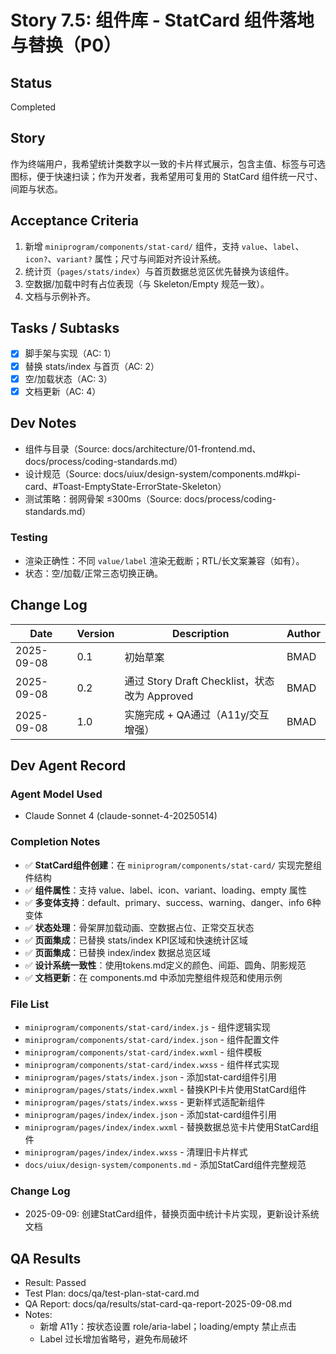 # Story 7.5: 组件库 - StatCard 组件落地与替换（P0）

## Status
Completed

## Story
作为终端用户，我希望统计类数字以一致的卡片样式展示，包含主值、标签与可选图标，便于快速扫读；作为开发者，我希望用可复用的 StatCard 组件统一尺寸、间距与状态。

## Acceptance Criteria
1. 新增 `miniprogram/components/stat-card/` 组件，支持 `value`、`label`、`icon?`、`variant?` 属性；尺寸与间距对齐设计系统。
2. 统计页（`pages/stats/index`）与首页数据总览区优先替换为该组件。
3. 空数据/加载中时有占位表现（与 Skeleton/Empty 规范一致）。
4. 文档与示例补齐。

## Tasks / Subtasks
- [x] 脚手架与实现（AC: 1）
- [x] 替换 stats/index 与首页（AC: 2）
- [x] 空/加载状态（AC: 3）
- [x] 文档更新（AC: 4）

## Dev Notes
- 组件与目录（Source: docs/architecture/01-frontend.md、docs/process/coding-standards.md）
- 设计规范（Source: docs/uiux/design-system/components.md#kpi-card、#Toast-EmptyState-ErrorState-Skeleton）
- 测试策略：弱网骨架 ≤300ms（Source: docs/process/coding-standards.md）

### Testing
- 渲染正确性：不同 `value/label` 渲染无截断；RTL/长文案兼容（如有）。
- 状态：空/加载/正常三态切换正确。

## Change Log
| Date       | Version | Description                                  | Author |
|------------|---------|----------------------------------------------|--------|
| 2025-09-08 | 0.1     | 初始草案                                     | BMAD   |
| 2025-09-08 | 0.2     | 通过 Story Draft Checklist，状态改为 Approved | BMAD   |
| 2025-09-08 | 1.0     | 实施完成 + QA通过（A11y/交互增强）            | BMAD   |

## Dev Agent Record

### Agent Model Used
- Claude Sonnet 4 (claude-sonnet-4-20250514)

### Completion Notes
- ✅ **StatCard组件创建**：在 `miniprogram/components/stat-card/` 实现完整组件结构
- ✅ **组件属性**：支持 value、label、icon、variant、loading、empty 属性
- ✅ **多变体支持**：default、primary、success、warning、danger、info 6种变体
- ✅ **状态处理**：骨架屏加载动画、空数据占位、正常交互状态
- ✅ **页面集成**：已替换 stats/index KPI区域和快速统计区域
- ✅ **页面集成**：已替换 index/index 数据总览区域
- ✅ **设计系统一致性**：使用tokens.md定义的颜色、间距、圆角、阴影规范
- ✅ **文档更新**：在 components.md 中添加完整组件规范和使用示例

### File List
- `miniprogram/components/stat-card/index.js` - 组件逻辑实现
- `miniprogram/components/stat-card/index.json` - 组件配置文件  
- `miniprogram/components/stat-card/index.wxml` - 组件模板
- `miniprogram/components/stat-card/index.wxss` - 组件样式实现
- `miniprogram/pages/stats/index.json` - 添加stat-card组件引用
- `miniprogram/pages/stats/index.wxml` - 替换KPI卡片使用StatCard组件
- `miniprogram/pages/stats/index.wxss` - 更新样式适配新组件
- `miniprogram/pages/index/index.json` - 添加stat-card组件引用
- `miniprogram/pages/index/index.wxml` - 替换数据总览卡片使用StatCard组件
- `miniprogram/pages/index/index.wxss` - 清理旧卡片样式
- `docs/uiux/design-system/components.md` - 添加StatCard组件完整规范

### Change Log
- 2025-09-09: 创建StatCard组件，替换页面中统计卡片实现，更新设计系统文档

## QA Results

- Result: Passed
- Test Plan: docs/qa/test-plan-stat-card.md
- QA Report: docs/qa/results/stat-card-qa-report-2025-09-08.md
- Notes:
  - 新增 A11y：按状态设置 role/aria-label；loading/empty 禁止点击
  - Label 过长增加省略号，避免布局破坏
